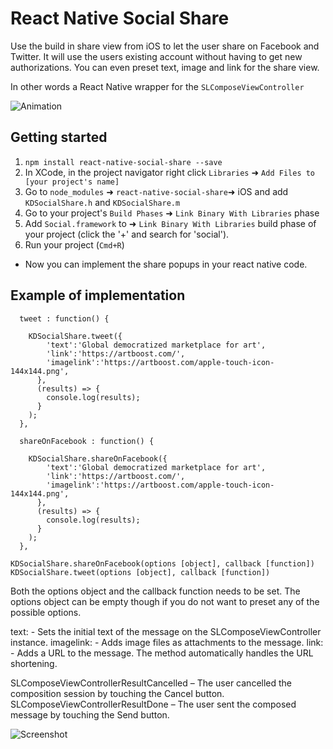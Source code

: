 # React Native Social Share

Use the build in share view from iOS to let the user share on Facebook and Twitter.
It will use the users existing account without having to get new authorizations.
You can even preset text, image and link for the share view.

In other words a React Native wrapper for the `SLComposeViewController`


![Animation](https://github.com/doefler/react-native-social-share/blob/master/animation.gif)

## Getting started

1. `npm install react-native-social-share --save`
2. In XCode, in the project navigator right click `Libraries` ➜ `Add Files to [your project's name]`
3. Go to `node_modules` ➜ `react-native-social-share`➜ iOS and add `KDSocialShare.h` and `KDSocialShare.m` 
4. Go to your project's `Build Phases` ➜ `Link Binary With Libraries` phase
5. Add `Social.framework` to ➜ `Link Binary With Libraries` build phase of your project (click the '+' and search for 'social').
6. Run your project (`Cmd+R`)

- Now you can implement the share popups in your react native code.

## Example of implementation

```
  tweet : function() {

    KDSocialShare.tweet({
        'text':'Global democratized marketplace for art',
        'link':'https://artboost.com/',
        'imagelink':'https://artboost.com/apple-touch-icon-144x144.png',
      },
      (results) => {
        console.log(results);
      }
    );
  },

  shareOnFacebook : function() {

    KDSocialShare.shareOnFacebook({
        'text':'Global democratized marketplace for art',
        'link':'https://artboost.com/',
        'imagelink':'https://artboost.com/apple-touch-icon-144x144.png',
      },
      (results) => {
        console.log(results);
      }
    );
  },
```

`KDSocialShare.shareOnFacebook(options [object], callback [function])`
`KDSocialShare.tweet(options [object], callback [function])`

Both the options object and the callback function needs to be set. The options object can be empty though if you do not want to preset any of the possible options. 

text: - Sets the initial text of the message on the SLComposeViewController instance.
imagelink: - Adds image files as attachments to the message.
link: - Adds a URL to the message. The method automatically handles the URL shortening.

SLComposeViewControllerResultCancelled – The user cancelled the composition session by touching the Cancel button.
SLComposeViewControllerResultDone – The user sent the composed message by touching the Send button.


![Screenshot](https://github.com/doefler/react-native-social-share/blob/master/still.png)
